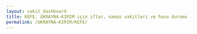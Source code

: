 ```yaml
---
layout: vakit_dashboard
title: KEFE, UKRAYNA-KIRIM için iftar, namaz vakitleri ve hava durumu - ilçe/eyalet seç
permalink: /UKRAYNA-KIRIM/KEFE/
---
```


<script type="text/javascript">
  var GLOBAL_COUNTRY = 'UKRAYNA-KIRIM';
  var GLOBAL_CITY = 'KEFE';
  var GLOBAL_STATE = '';
  var lat = 72;
  var lon = 21;
</script>
